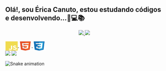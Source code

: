 ## Olá!, sou Érica Canuto, estou estudando códigos e desenvolvendo...🚀💻📚

<div align="center">
  <a href="https://github.com/EricaCanuto">
  <img height="180em" src="https://github-readme-stats.vercel.app/api?username=EricaCanuto&show_icons=false&theme=dark&include_all_commits=false&count_private=false"/>
  <img height="180em" src="https://github-readme-stats.vercel.app/api/top-langs/?username=EricaCanuto&layout=compact&langs_count=7&theme=dark"/>
</div>
  
  <div style="display: inline_block"><br>
  <img align="center" alt="Erica-Js" height="30" width="40" src="https://raw.githubusercontent.com/devicons/devicon/master/icons/javascript/javascript-plain.svg">
  <img align="center" alt="Erica-HTML" height="30" width="40" src="https://raw.githubusercontent.com/devicons/devicon/master/icons/html5/html5-original.svg">
  <img align="center" alt="Erica-CSS" height="30" width="40" src="https://raw.githubusercontent.com/devicons/devicon/master/icons/css3/css3-original.svg">
 
    
    
<div>
  <a href="https://instagram.com/er1ca.undef1ned" target="_blank"><img src="https://img.shields.io/badge/-Instagram-%23E4405F?style=for-the-badge&logo=instagram&logoColor=white" target="_blank"></a>
  <a href="https://www.linkedin.com/in/%C3%A9rica-canuto-abb688206" target="_blank"><img src="https://img.shields.io/badge/-LinkedIn-%230077B5?style=for-the-badge&logo=linkedin&logoColor=white" target="_blank"></a> 

 ![Snake animation](https://github.com/EricaCanuto/EricaCanuto/commit/dist/github-contribution-grid-snake.svg)
    </div>
  

  ##
